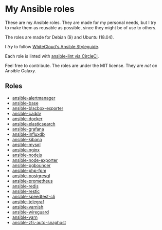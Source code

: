 # My Ansible roles

These are my Ansible roles. They are made for my personal needs, but I try to make them as reusable as possible, since they might be of use to others.

The roles are made for Debian (9) and Ubuntu (18.04).

I *try* to follow [WhiteCloud's Ansible Styleguide](https://github.com/whitecloud/ansible-styleguide).

Each role is linted with [ansible-lint via CircleCI](https://angristan.xyz/quick-and-easy-ansible-linting-ci-pipeline/).

Feel free to contribute. The roles are under the MIT license. They are *not* on Ansible Galaxy.

## Roles

- [ansible-alertmanager](https://github.com/angristan/ansible-alertmanager)
- [ansible-base](https://github.com/angristan/ansible-base)
- [ansible-blacbox-exporter](https://github.com/angristan/ansible-blackbox-exporter)
- [ansible-caddy](https://github.com/angristan/ansible-caddy)
- [ansible-docker](https://github.com/angristan/ansible-docker)
- [ansible-elasticsearch](https://github.com/angristan/ansible-elasticsearch)
- [ansible-grafana](https://github.com/angristan/ansible-grafana)
- [ansible-influxdb](https://github.com/angristan/ansible-influxdb)
- [ansible-kibana](https://github.com/angristan/ansible-kibana)
- [ansible-mysql](https://github.com/angristan/ansible-mysql)
- [ansible-nginx](https://github.com/angristan/ansible-nginx)
- [ansible-nodejs](https://github.com/angristan/ansible-nodejs)
- [ansible-node-exporter](https://github.com/angristan/ansible-node-exporter)
- [ansible-pgbouncer](https://github.com/angristan/ansible-pgbouncer)
- [ansible-php-fpm](https://github.com/angristan/ansible-php-fpm)
- [ansible-postgresql](https://github.com/angristan/ansible-postgresql)
- [ansible-prometheus](https://github.com/angristan/ansible-prometheus)
- [ansible-redis](https://github.com/angristan/ansible-redis)
- [ansible-restic](https://github.com/angristan/ansible-restic)
- [ansible-speedtest-cli](https://github.com/angristan/ansible-speedtest-cli)
- [ansible-telegraf](https://github.com/angristan/ansible-telegraf)
- [ansible-varnish](https://github.com/angristan/ansible-varnish)
- [ansible-wireguard](https://github.com/angristan/ansible-wireguard)
- [ansible-yarn](https://github.com/angristan/ansible-yarn)
- [ansible-zfs-auto-snaphost](https://github.com/angristan/ansible-zfs-auto-snapshot)
